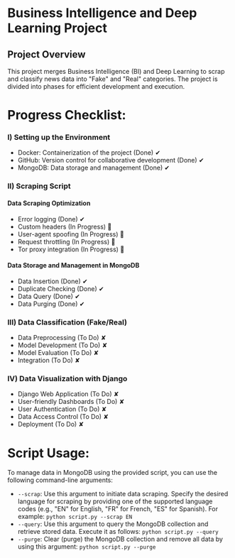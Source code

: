 # Business Intelligence and Deep Learning Project

## Project Overview
This project merges Business Intelligence (BI) and Deep Learning to scrap and classify news data into "Fake" and "Real" categories. The project is divided into phases for efficient development and execution.


# Progress Checklist:

### I) Setting up the Environment
- Docker: Containerization of the project (Done) ✔
- GitHub: Version control for collaborative development (Done) ✔
- MongoDB: Data storage and management (Done) ✔

### II) Scraping Script
#### Data Scraping Optimization
- Error logging (Done) ✔
- Custom headers (In Progress) 🔧
- User-agent spoofing (In Progress) 🔧
- Request throttling (In Progress) 🔧
- Tor proxy integration (In Progress) 🔧

#### Data Storage and Management in MongoDB
- Data Insertion (Done) ✔
- Duplicate Checking (Done) ✔
- Data Query (Done) ✔
- Data Purging (Done) ✔

### III) Data Classification (Fake/Real)
- Data Preprocessing (To Do) ✘
- Model Development (To Do) ✘
- Model Evaluation (To Do) ✘
- Integration (To Do) ✘

### IV) Data Visualization with Django
- Django Web Application (To Do) ✘
- User-friendly Dashboards (To Do) ✘
- User Authentication (To Do) ✘
- Data Access Control (To Do) ✘
- Deployment (To Do) ✘

# Script Usage:
To manage data in MongoDB using the provided script, you can use the following command-line arguments:

- `--scrap`: Use this argument to initiate data scraping. Specify the desired language for scraping by providing one of the supported language codes (e.g., "EN" for English, "FR" for French, "ES" for Spanish). For example:
  `python script.py --scrap EN`
- `--query`: Use this argument to query the MongoDB collection and retrieve stored data. Execute it as follows:
  `python script.py --query`
- `--purge`: Clear (purge) the MongoDB collection and remove all data by using this argument:
  `python script.py --purge`



